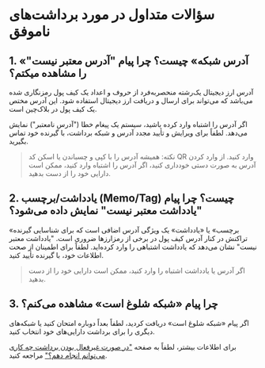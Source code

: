 # سؤالات متداول در مورد برداشت‌های ناموفق

## 1.	«آدرس شبکه» چیست؟ چرا پیام "آدرس معتبر نیست" را مشاهده میکتم؟

آدرس ارز دیجیتال یک‌رشته منحصربه‌فرد از حروف و اعداد یک کیف پول رمزنگاری شده می‌باشد که می‌تواند برای ارسال و دریافت ارز دیجیتال استفاده شود. این آدرس مختص یک کیف پول در بلاک‌چین است.

اگر آدرس را اشتباه وارد کرده باشید، سیستم یک پیغام خطا ("آدرس نامعتبر") نمایش می‌دهد. لطفاً برای ویرایش و تأیید مجدد آدرس و شبکه برداشت، با گیرنده خود تماس بگیرید.

> نکته: همیشه آدرس را با کپی و چسباندن یا اسکن کد QR وارد کنید. از وارد کردن آدرس به صورت دستی خودداری کنید، اگر آدرس را اشتباه وارد کنید، ممکن است دارایی خود را از دست بدهید.

## 2.	 یادداشت/برچسب (Memo/Tag) چیست؟ چرا پیام "یادداشت معتبر نیست" نمایش داده می‌شود؟

«برچسب» یا «یادداشت» یک ویژگی آدرس اضافی است که برای شناسایی گیرنده تراکنش در کنار آدرس کیف پول در برخی از رمزارزها ضروری است.
"یادداشت معتبر نیست" نشان می‌دهد که یادداشت اشتباهی را وارد کرده‌اید. لطفاً برای اطمینان از صحت اطلاعات خود، با گیرنده تأیید کنید.

>اگر آدرس یا یادداشت اشتباه را وارد کنید، ممکن است دارایی خود را از دست بدهید.
	
## 3.	 چرا پیام «شبکه شلوغ است» مشاهده می‌کنم؟

اگر پیام «شبکه شلوغ است» دریافت کردید، لطفاً بعداً دوباره امتحان کنید یا شبکه‌های دیگری را برای برداشت دارایی‌های خود انتخاب کنید.

برای اطلاعات بیشتر، لطفاً به صفحه ["در صورت غیرفعال بودن برداشت چه کاری می‌توانم انجام دهم؟"](https://github.com/HitoBitCo/FAQDocs/blob/main/Crypto-Deposit-Withdrawal/Deposit-Withdraw-Guide/What-Can-I-Do-When-Withdrawal-Is-Suspended/What-Can-I-Do-When-Withdrawal-Is-Suspended.md) مراجعه کنید.
